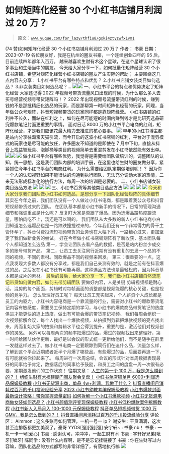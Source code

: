 # 如何矩阵化经营 30 个小红书店铺月利润过 20 万？

> 原文：[`www.yuque.com/for_lazy/thfiu8/gxki4ztyzwfx1vm1`](https://www.yuque.com/for_lazy/thfiu8/gxki4ztyzwfx1vm1)

<ne-h2 id="04c19140" data-lake-id="04c19140"><ne-heading-ext><ne-heading-anchor></ne-heading-anchor><ne-heading-fold></ne-heading-fold></ne-heading-ext><ne-heading-content><ne-text id="u6fb7577d">(74 赞)如何矩阵化经营 30 个小红书店铺月利润过 20 万？</ne-text></ne-heading-content></ne-h2> <ne-p id="ua8226f2f" data-lake-id="ua8226f2f"><ne-text id="u76cbabc4">作者： 书豪</ne-text></ne-p> <ne-p id="u2a850d0b" data-lake-id="u2a850d0b"><ne-text id="u1e78b9ff">日期：2023-07-19</ne-text></ne-p> <ne-p id="u7155078e" data-lake-id="u7155078e"><ne-text id="ue686cc3f" style="background-color: rgb(255, 255, 255); color: rgb(47, 48, 52);">各位朋友好，我是在杭州的圈友书豪，一个连续创业四年的 95 后，目前连续四年都年入百万。</ne-text></ne-p> <ne-p id="ue16a6768" data-lake-id="ue16a6768"><ne-text id="u19595a71">越来越喜欢生财有术这个星球，在这个星球认识了很多事业和生活当中的朋友。</ne-text></ne-p> <ne-p id="uc4a5b67a" data-lake-id="uc4a5b67a"><ne-text id="uc24e3534">今天给大家分享一下，如何批量化矩阵经营 30 个小红书店铺，希望对矩阵化经营小红书店铺的圈友产生实际的帮助；</ne-text></ne-p> <ne-p id="ue0dad66f" data-lake-id="ue0dad66f"><ne-text id="u48d2a329" style="background-color: rgb(255, 255, 255); color: rgb(47, 48, 52);">主要围绕这几点内容去分享：</ne-text></ne-p> <ne-p id="u18f29d43" data-lake-id="u18f29d43"><ne-text id="uf27c2043" style="background-color: rgb(255, 255, 255); color: rgb(47, 48, 52);">1.小红书平台有哪些特点和优势？</ne-text></ne-p> <ne-p id="u718b9260" data-lake-id="u718b9260"><ne-text id="u3973c21e" style="background-color: rgb(255, 255, 255); color: rgb(47, 48, 52);">2.小红书店铺女装类目如何选品？</ne-text></ne-p> <ne-p id="ucca7a1ab" data-lake-id="ucca7a1ab"><ne-text id="u9f1a4959" style="background-color: rgb(255, 255, 255); color: rgb(47, 48, 52);">3.非女装类目如何选品呢？...</ne-text></ne-p> <ne-p id="ub5887bf6" data-lake-id="ub5887bf6"><ne-card data-card-name="image" data-card-type="inline" id="gdHl3" data-event-boundary="card">![](img/c2bcb96f41f4fd2ef64aa25da541a918.png)</ne-card><ne-card data-card-name="image" data-card-type="inline" id="dvgih" data-event-boundary="card">![](img/5d97da1ebe5f9228c110c6e87e131311.png)</ne-card></ne-p> <ne-h2 id="4fe8b9dd" data-lake-id="4fe8b9dd"><ne-heading-ext><ne-heading-anchor></ne-heading-anchor><ne-heading-fold></ne-heading-fold></ne-heading-ext><ne-heading-content></ne-heading-content></ne-h2><ne-h2 id="4fe8b9dd-1" data-lake-id="4fe8b9dd-1"><ne-heading-ext><ne-heading-anchor></ne-heading-anchor><ne-heading-fold></ne-heading-fold></ne-heading-ext><ne-heading-content></ne-heading-content></ne-h2><ne-h2 id="ef54768d" data-lake-id="ef54768d"><ne-heading-ext><ne-heading-anchor></ne-heading-anchor><ne-heading-fold></ne-heading-fold></ne-heading-ext><ne-heading-content><ne-text id="ub8c04251" ne-bold="true">一、小红书平台的特点和优势决定了矩阵化经营</ne-text></ne-heading-content></ne-h2> <ne-p id="u011f0c35" data-lake-id="u011f0c35"><ne-text id="u64b7d67d">大家还记得 2022 年视频号带货流量风口出现的时候，为什么那么多人去买号经营视频号带货矩阵吗！？</ne-text></ne-p> <ne-p id="ucdfe2387" data-lake-id="ucdfe2387"><ne-text id="u5ee8a06f">2022 年出现视频号流量带货红利的时候，赚到钱的不是那批精细化选品的玩家，而是那帮第一时间矩阵化经营的玩家，同理，当年做公众号矩阵，抖音短视频带货的玩家同样都是靠矩阵经营。</ne-text></ne-p> <ne-p id="ub6bdac79" data-lake-id="ub6bdac79"><ne-text id="u60946424">小红书店铺的红利并不长久，而站在红利之上，如何在尽可能短的时间内赚到钱才是比研究选品研究爆款笔记封面更重要的事情。</ne-text></ne-p> <ne-p id="u7ba9bbbf" data-lake-id="u7ba9bbbf"><ne-text id="ue57e941f">面对日活 8000 万的小红书平台电商的红利，矩阵化经营，才是我们应该花最大精力去推进的核心要事。</ne-text></ne-p> <ne-p id="u4e1cd0be" data-lake-id="u4e1cd0be"><ne-card data-card-name="image" data-card-type="inline" id="d9cUV" data-event-boundary="card">![](img/2c3773b1942ac84066b208c3a2b4ad93.png)</ne-card></ne-p> <ne-p id="ue84c007f" data-lake-id="ue84c007f"><ne-text id="u0db2edca">早年的小红书博主都是站内分享往淘宝天猫引流，而今开启的这波小红书店铺的红利，平台对于混剪模式的玩家也是尽可能的放任，许多圈友不知道的是即使在 7 月中下旬，直接从抖音上找益智玩具、泡脚桶等类目的视频简单去重混剪发在小红书依然能有效出单。</ne-text></ne-p> <ne-p id="ue6c27535" data-lake-id="ue6c27535"><ne-card data-card-name="image" data-card-type="inline" id="LBr62" data-event-boundary="card">![](img/1c8795b3a1eed8c38b0293a2663c643e.png)</ne-card><ne-card data-card-name="image" data-card-type="inline" id="Y2aui" data-event-boundary="card">![](img/cc8f8446efeb3d35f46e784026e30acc.png)</ne-card></ne-p> <ne-p id="ueb10016b" data-lake-id="ueb10016b"><ne-card data-card-name="image" data-card-type="inline" id="XoWio" data-event-boundary="card">![](img/ab6f087a401cac040caee205fd8936e8.png)</ne-card></ne-p> <ne-p id="u55fa0ee7" data-lake-id="u55fa0ee7"><ne-text id="u9da32e52">做小红书平台有哪些优势，我觉得是需要给团队做培训的，调整团队的认知，统一思想，这是我们团队内部的培训手册，在这里也给生财的圈友做分享，紧紧抓住今年小红书平台的电商红利。</ne-text></ne-p> <ne-p id="ue44b3dd3" data-lake-id="ue44b3dd3"><ne-text id="ud7b9a9cf">为什么需要给团队定期做培训呢！？</ne-text></ne-p> <ne-p id="ub1046904" data-lake-id="ub1046904"><ne-text id="u99ec0981">因为你一个人的认知视野如果不能很快的沟通到执行团队，无法充分调动大家的热情，二来无法形成标准化的执行方法，每周一次的培训是必要的。</ne-text></ne-p> <ne-p id="u71000830" data-lake-id="u71000830"><ne-text id="ud09eb192" ne-bold="true">二、小红书店铺女装类目选品方法</ne-text></ne-p> <ne-p id="ubd8814e5" data-lake-id="ubd8814e5"><ne-card data-card-name="image" data-card-type="inline" id="Xh6kw" data-event-boundary="card">![](img/31283b6216c04190f8a66492e74915db.png)</ne-card></ne-p> <ne-p id="u5042c43b" data-lake-id="u5042c43b"><ne-card data-card-name="image" data-card-type="inline" id="LRwm5" data-event-boundary="card">![](img/f1266df3b7d0b52e9b9cb5eb86261e98.png)</ne-card></ne-p> <ne-p id="u22d585fe" data-lake-id="u22d585fe"><ne-card data-card-name="image" data-card-type="inline" id="b5oPX" data-event-boundary="card">![](img/bbeac6f2b7cfd97a91d57c30ce20b497.png)</ne-card></ne-p> <ne-p id="ud73cb532" data-lake-id="ud73cb532"><ne-text id="u2a9a3762" ne-bold="true">三、小红书百货等其他类目选品方法</ne-text></ne-p> <ne-p id="u53857a4f" data-lake-id="u53857a4f"><ne-card data-card-name="image" data-card-type="inline" id="vt2tI" data-event-boundary="card">![](img/257b1adc00056634704d7b93dabd9944.png)</ne-card></ne-p> <ne-p id="u94beda4b" data-lake-id="u94beda4b"><ne-card data-card-name="image" data-card-type="inline" id="e4hRw" data-event-boundary="card">![](img/c60bc235032f76fc5d810775e4c6bb41.png)</ne-card></ne-p> <ne-p id="uba0b3c47" data-lake-id="uba0b3c47"><ne-card data-card-name="image" data-card-type="inline" id="GMpqk" data-event-boundary="card">![](img/72a24d610a0015c1cbc6ae63de0e700e.png)</ne-card></ne-p> <ne-p id="ua0d63360" data-lake-id="ua0d63360"><ne-card data-card-name="image" data-card-type="inline" id="OH18R" data-event-boundary="card">![](img/f759927c29c72d0db65fc50f49afcc23.png)</ne-card></ne-p> <ne-p id="u9c4f7a5b" data-lake-id="u9c4f7a5b"><ne-text id="u1cf109c0" style="color: rgb(73, 73, 73); background-color: rgb(255, 248, 149);">今天和大家分享我们团队做小红书如何选品，是想分享一下团队化经营矩阵的具体细节</ne-text></ne-p> <ne-p id="ua0a3c076" data-lake-id="ua0a3c076"><ne-text id="ue5c137ed" style="color: rgb(73, 73, 73);">其实在今年之前，我们团队没有一个人做过小红书电商，都是跟着我公众号和抖音短视频带货过来的团队。</ne-text></ne-p> <ne-p id="uac1f8f25" data-lake-id="uac1f8f25"><ne-text id="ua81403bc" style="color: rgb(73, 73, 73);">在团队基本都是小红书新手的情况下，日常的管理沟通细节和强调重点是什么呢？</ne-text></ne-p> <ne-p id="udf978f95" data-lake-id="udf978f95"><ne-text id="ud54ccc10" style="color: rgb(73, 73, 73);">反复盯大家是否跟了爆品，因为选爆品蹭热度蹭流量，哪怕肉吃不上，汤还是可以喝的。</ne-text></ne-p> <ne-p id="ub3ce258a" data-lake-id="ub3ce258a"><ne-text id="u7fa00de0" style="color: rgb(73, 73, 73);">我们团队从大多数的新人小红书电商小白到知道怎么选爆品也是一路跌跌撞撞过来的，今年我们还有一个非常得力的骨干主管怀孕了，抖音付费投流短视频带货的业务也在大幅下滑，一路糟心过来，更加坚定了我们做新业务的尝试。</ne-text></ne-p> <ne-p id="u96e247bb" data-lake-id="u96e247bb"><ne-text id="uc26eb24c" style="color: rgb(73, 73, 73);">好在今年做小红书店铺矩阵有了新收获，基本团队每个人都知道怎么选品</ne-text></ne-p> <ne-p id="uaade80ff" data-lake-id="uaade80ff"><ne-text id="u167fb348" style="color: rgb(73, 73, 73);">第一，学会让团队去看产品的数据，是否是站内粉丝少成交多的账号带货产品。</ne-text></ne-p> <ne-p id="u7987d598" data-lake-id="u7987d598"><ne-text id="uef4ab2fc" style="color: rgb(73, 73, 73);">第二，让员工去关注同行近期有没有重复的去发一个品的不同的视频，不同的素材。同款爆品不同的视频来回发。</ne-text></ne-p> <ne-p id="u230cdfc3" data-lake-id="u230cdfc3"><ne-text id="ua91a7c2f" style="color: rgb(73, 73, 73);">第三：很重要的一点，这点我发现大多数人都没有分享过，都是我们自己亲测有效的，就是之前有在抖音爆过的品，之后发在小红书还有可能再爆。这种选品方法也是最轻松的，因为抖音基本都是成片的素材。</ne-text></ne-p> <ne-p id="ucd583bb4" data-lake-id="ucd583bb4"><ne-text id="u722e461d" style="color: rgb(73, 73, 73); background-color: rgb(255, 248, 149);">最后的最后，给大家分享一下，我们做小红书店铺自然流笔记带货如何做内容，如何去带剪辑团队</ne-text></ne-p> <ne-p id="u5408597b" data-lake-id="u5408597b"><ne-text id="u899f5178" style="color: rgb(73, 73, 73);">要做好内容，人是关键</ne-text></ne-p> <ne-p id="u018b6528" data-lake-id="u018b6528"><ne-text id="u86399891" style="color: rgb(73, 73, 73);">剪辑视频都是耐心活，混剪的每个画面，剪辑时对每帧画面的调整都是视频能爆的核心关键，也是视频的竞争力。</ne-text></ne-p> <ne-p id="u9081578c" data-lake-id="u9081578c"><ne-text id="u663212a0" style="color: rgb(73, 73, 73);">怎么管理好员工呢？</ne-text></ne-p> <ne-p id="uc27fc4ef" data-lake-id="uc27fc4ef"><ne-text id="u145f06e7" style="color: rgb(73, 73, 73);">每天让员工充实起来，个人薪资个人成长都是员工的内驱力，小红书内容电商是一个靠流量的行业，需要对小红书的爆款带货笔记内容有敏感度，需要员工保持定期的学习，与小红书的爆款商品带货笔记的热度俱进才能更快的追上热度，做出有可能会爆的带货笔记视频。</ne-text></ne-p> <ne-p id="u7ec15877" data-lake-id="u7ec15877"><ne-text id="ubbe7aa5c" style="color: rgb(73, 73, 73);">我们每周会组织一次视频拆解会议，每个人找出一个爆款视频，从拍摄到剪辑把爆款视频的亮点找出来，周而复始大家的拍摄和剪辑水平也会得到提升，重要的是，激活他们对视频创作的灵感。</ne-text></ne-p> <ne-p id="ufc880545" data-lake-id="ufc880545"><ne-text id="uf372b6bf" style="color: rgb(73, 73, 73);">另外可以每周两次的频率把爆过的品，爆过的视频找出来整理好，第一时间给团队伙伴更新，最好是以会议的形式统一更新给他们，而不是随手在群里一发就这样过去了。做小红书电商一定要跟踪到同行们在追什么品，流量怎么样，了解到这个平台近期或者近半个月爆了哪些品。有些爆过的品，后面要再追一下，有可能就被你拉起来了。</ne-text></ne-p> <ne-p id="u35218732" data-lake-id="u35218732"><ne-text id="u147e25ba" style="color: rgb(73, 73, 73);">每周进行一次周总结，会议的形式针对本周数据表现最好的同事给予肯定，数据落后的同事给予鼓励，和员工之间的度盘一周一次很有必要，定期激发他们的工作状态！</ne-text></ne-p> <ne-h2 id="5db5939a" data-lake-id="5db5939a"><ne-heading-ext><ne-heading-anchor></ne-heading-anchor><ne-heading-fold></ne-heading-fold></ne-heading-ext><ne-heading-content><ne-text id="uc69fa35c" ne-bold="true">往期文章：</ne-text></ne-heading-content></ne-h2> <ne-h3 id="dd667cb0" data-lake-id="dd667cb0"><ne-heading-ext><ne-heading-anchor></ne-heading-anchor><ne-heading-fold></ne-heading-fold></ne-heading-ext><ne-heading-content>[<ne-text id="u2c1bbbe0" ne-bold="true" ne-underline="true">人生的第一个 100 万，我是怎么赚到的？！</ne-text>](https://articles.zsxq.com/id_kek27cqo56wf.html)</ne-heading-content></ne-h3> <ne-h4 id="c6ff19e8" data-lake-id="c6ff19e8"><ne-heading-ext><ne-heading-anchor></ne-heading-anchor><ne-heading-fold></ne-heading-fold></ne-heading-ext><ne-heading-content>[<ne-text id="u76fe1a9e" ne-bold="true">组织生财有术福建厦门圈友聚会复盘！</ne-text>](https://articles.zsxq.com/id_7gqhllpk7tpk.html)</ne-heading-content></ne-h4> <ne-h3 id="b0a18646" data-lake-id="b0a18646"><ne-heading-ext><ne-heading-anchor></ne-heading-anchor><ne-heading-fold></ne-heading-fold></ne-heading-ext><ne-heading-content>[<ne-text id="uf0bd60ed" ne-bold="true" ne-underline="true">小红书单店铺单月 6000+利润选品保姆级教程</ne-text>](https://articles.zsxq.com/id_xwveu3e0usfv.html)</ne-heading-content></ne-h3> <ne-h3 id="7dfe62ce" data-lake-id="7dfe62ce"><ne-heading-ext><ne-heading-anchor></ne-heading-anchor><ne-heading-fold></ne-heading-fold></ne-heading-ext><ne-heading-content>[<ne-text id="u415352f9" ne-bold="true" ne-underline="true">小红书无货源电商，单品 4w+利润，我做了什么？</ne-text>](https://articles.zsxq.com/id_8o3ptacdp6mj.html)</ne-heading-content></ne-h3> <ne-h3 id="673e56f5" data-lake-id="673e56f5"><ne-heading-ext><ne-heading-anchor></ne-heading-anchor><ne-heading-fold></ne-heading-fold></ne-heading-ext><ne-heading-content>[<ne-text id="u6ac56dc0" ne-bold="true" ne-underline="true">抖音直播间月消耗过百万的千川投流经验分享</ne-text>](https://articles.zsxq.com/id_d3zembkeh2cw.html)</ne-heading-content></ne-h3> <ne-h3 id="71707296" data-lake-id="71707296"><ne-heading-ext><ne-heading-anchor></ne-heading-anchor><ne-heading-fold></ne-heading-fold></ne-heading-ext><ne-heading-content>[<ne-text id="udf80d63a" ne-bold="true" ne-underline="true">2023 小红书幼教考编保姆级教程</ne-text>](https://articles.zsxq.com/id_cpdec6j4xtho.html)</ne-heading-content></ne-h3> <ne-h3 id="8b2491f0" data-lake-id="8b2491f0"><ne-heading-ext><ne-heading-anchor></ne-heading-anchor><ne-heading-fold></ne-heading-fold></ne-heading-ext><ne-heading-content>[<ne-text id="u22044e44" ne-bold="true" ne-underline="true">小红书爆款封面最新设计攻略！带你掌握流量密码</ne-text>](https://articles.zsxq.com/id_bbisxulzsup1.html)</ne-heading-content></ne-h3> <ne-h3 id="60b5aec1" data-lake-id="60b5aec1"><ne-heading-ext><ne-heading-anchor></ne-heading-anchor><ne-heading-fold></ne-heading-fold></ne-heading-ext><ne-heading-content>[<ne-text id="u108123fb" ne-bold="true" ne-underline="true">如何拆解一个小红书爆款视频</ne-text>](https://articles.zsxq.com/id_opo78sxacew9.html)</ne-heading-content></ne-h3> <ne-h3 id="745f49cc" data-lake-id="745f49cc"><ne-heading-ext><ne-heading-anchor></ne-heading-anchor><ne-heading-fold></ne-heading-fold></ne-heading-ext><ne-heading-content>[<ne-text id="ufa0d11bf" ne-bold="true" ne-underline="true">小红书无货源电商做女装如何选品？</ne-text>](https://articles.zsxq.com/id_1wxixz3rofb3.html)</ne-heading-content></ne-h3> <ne-h3 id="417ae9e5" data-lake-id="417ae9e5"><ne-heading-ext><ne-heading-anchor></ne-heading-anchor><ne-heading-fold></ne-heading-fold></ne-heading-ext><ne-heading-content>[<ne-text id="udf91e15e" ne-bold="true" ne-underline="true">小红书颜值测评变现保姆级教程</ne-text>](https://articles.zsxq.com/id_15njj2g5hxfr.html)</ne-heading-content></ne-h3> <ne-h3 id="530dd444" data-lake-id="530dd444"><ne-heading-ext><ne-heading-anchor></ne-heading-anchor><ne-heading-fold></ne-heading-fold></ne-heading-ext><ne-heading-content>[<ne-text id="ubc0fcfa7" ne-bold="true" ne-underline="true">小红书低粉爆款案例拆解教程</ne-text>](https://articles.zsxq.com/id_0nmnwdg6mb0l.html)</ne-heading-content></ne-h3> <ne-h3 id="6054e001" data-lake-id="6054e001"><ne-heading-ext><ne-heading-anchor></ne-heading-anchor><ne-heading-fold></ne-heading-fold></ne-heading-ext><ne-heading-content>[<ne-text id="ue7eb21e1" ne-bold="true" ne-underline="true">小红书新人入局月入 100-1000 元保姆级教程</ne-text>](https://articles.zsxq.com/id_sbk8lqv5unca.html)</ne-heading-content></ne-h3> <ne-h3 id="9039450f" data-lake-id="9039450f"><ne-heading-ext><ne-heading-anchor></ne-heading-anchor><ne-heading-fold></ne-heading-fold></ne-heading-ext> <ne-heading-content></ne-heading-content></ne-h3> <ne-h3 id="065ebffa" data-lake-id="065ebffa"><ne-heading-ext><ne-heading-anchor></ne-heading-anchor><ne-heading-fold></ne-heading-fold></ne-heading-ext><ne-heading-content>[<ne-text id="ud5feabf7" ne-bold="true" ne-underline="true">抖音单品短视频带货 1000 万 GMV，我是怎么做到的？！</ne-text>](https://articles.zsxq.com/id_qoak1w7ptnwf.html)</ne-heading-content></ne-h3> <ne-h3 id="673e56f5-1" data-lake-id="673e56f5-1"><ne-heading-ext><ne-heading-anchor></ne-heading-anchor><ne-heading-fold></ne-heading-fold></ne-heading-ext><ne-heading-content>[<ne-text id="ued5f2b73" ne-bold="true" ne-underline="true">抖音直播间月消耗过百万的千川投流经验分享</ne-text>](https://articles.zsxq.com/id_d3zembkeh2cw.html)</ne-heading-content></ne-h3> <ne-h3 id="9039450f-1" data-lake-id="9039450f-1"><ne-heading-ext><ne-heading-anchor></ne-heading-anchor><ne-heading-fold></ne-heading-fold></ne-heading-ext> <ne-heading-content></ne-heading-content></ne-h3> <ne-h3 id="9039450f-2" data-lake-id="9039450f-2"><ne-heading-ext><ne-heading-anchor></ne-heading-anchor><ne-heading-fold></ne-heading-fold></ne-heading-ext> <ne-heading-content></ne-heading-content></ne-h3> <ne-hole id="u6c8cfd7b" data-lake-id="u6c8cfd7b"><ne-card data-card-name="hr" data-card-type="block" id="p5gBf" data-event-boundary="card"><ne-p id="u1cc291d4" data-lake-id="u1cc291d4"><ne-text id="u23b4bdf6">评论区：</ne-text></ne-p> <ne-p id="uc1b7416c" data-lake-id="uc1b7416c"><ne-text id="ub2accd2a">Aimmon : 这么多账号如何管理，一机一号一 ip？</ne-text> <ne-text id="u0e83a1bd">谢安生 : 干货满满，这次甚至连排版都更加美观了，豪哥 YYDS[强][强][强]</ne-text> <ne-text id="ue6eb690b">安宇轩~ : 书豪 nb！</ne-text> <ne-text id="ua2bf30e5">书豪 : 一机一卡一号[爱心]</ne-text> <ne-text id="u06731c78">书豪 : 感谢认可，冲冲冲，一起生财有术</ne-text> <ne-text id="u289f7bec">书豪 : 宇轩好兄弟[呲牙][呲牙]</ne-text> <ne-text id="u4f33cf3e">陈同学 : 没有什么内容啊，是不是忘记挂链接了</ne-text> <ne-text id="u1b9e6e27">书豪 : 你在生财写过内容嘛，团队化选品的方式都写的非常详细了，有落地执行嘛</ne-text></ne-p> <ne-p id="ua1b71f6f" data-lake-id="ua1b71f6f"><ne-card data-card-name="image" data-card-type="inline" id="uHGsx" data-event-boundary="card">![](img/894d30a529e7c37bcd3392323c99941c.png)</ne-card></ne-p> <ne-hole id="uf781c67b" data-lake-id="uf781c67b"><ne-card data-card-name="hr" data-card-type="block" id="q1Hzg" data-event-boundary="card"></ne-card></ne-hole></ne-card></ne-hole>